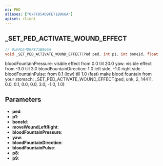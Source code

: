 ```yaml
---
ns: PED
aliases: ["0xFFD54D9FE71B966A"]
apiset: client
---
```

## _SET_PED_ACTIVATE_WOUND_EFFECT

```c
// 0xFFD54D9FE71B966A
void _SET_PED_ACTIVATE_WOUND_EFFECT(Ped ped, int p1, int boneId, float moveWoundLeftRight, float bloodFountainPressure, float yaw, float bloodFountainDirection, float bloodFountainPulse, float p8, float p9);
```

bloodFountainPressure: visible effect from 0.0 till 20.0
yaw: visible effect from -3.0 till 3.0
bloodFountainDirection: 1.0 left side, -1.0 right side
bloodFountainPulse: from 0.1 (low) till 1.0 (fast)
make blood fountain from your stomach: _SET_PED_ACTIVATE_WOUND_EFFECT(ped, unk, 2, 14411, 0.0, 0.1, 0.0, 0.0, 3.0, -1.0, 1.0)

## Parameters
* **ped**:
* **p1**:
* **boneId**:
* **moveWoundLeftRight**:
* **bloodFountainPressure**:
* **yaw**:
* **bloodFountainDirection**:
* **bloodFountainPulse**:
* **p8**:
* **p9**: